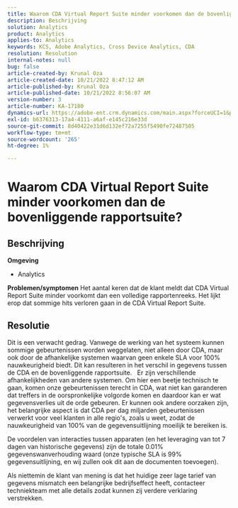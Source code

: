 ```yaml
---
title: Waarom CDA Virtual Report Suite minder voorkomen dan de bovenliggende rapportsuite?
description: Beschrijving
solution: Analytics
product: Analytics
applies-to: Analytics
keywords: KCS, Adobe Analytics, Cross Device Analytics, CDA
resolution: Resolution
internal-notes: null
bug: false
article-created-by: Krunal Oza
article-created-date: 10/21/2022 8:47:12 AM
article-published-by: Krunal Oza
article-published-date: 10/21/2022 8:56:07 AM
version-number: 3
article-number: KA-17180
dynamics-url: https://adobe-ent.crm.dynamics.com/main.aspx?forceUCI=1&pagetype=entityrecord&etn=knowledgearticle&id=e6ec45f4-1c51-ed11-bba2-0022480867fb
exl-id: b6376313-17a4-4111-a6af-e145c216e33d
source-git-commit: 8d40422e31d6d132ef72a7255f5490fe72487505
workflow-type: tm+mt
source-wordcount: '265'
ht-degree: 1%

---
```


# Waarom CDA Virtual Report Suite minder voorkomen dan de bovenliggende rapportsuite?

## Beschrijving

<b>Omgeving</b>
- Analytics



<b>Problemen/symptomen</b>
Het aantal keren dat de klant meldt dat CDA Virtual Report Suite minder voorkomt dan een volledige rapportenreeks. Het lijkt erop dat sommige hits verloren gaan in de CDA Virtual Report Suite.


## Resolutie


Dit is een verwacht gedrag. Vanwege de werking van het systeem kunnen sommige gebeurtenissen worden weggelaten, niet alleen door CDA, maar ook door de afhankelijke systemen waarvan geen enkele SLA voor 100% nauwkeurigheid biedt. Dit kan resulteren in het verschil in gegevens tussen de CDA en de bovenliggende rapportsuite.
 
Er zijn verschillende afhankelijkheden van andere systemen. Om hier een beetje technisch te gaan, komen onze gebeurtenissen terecht in CDA, wat niet kan garanderen dat treffers in de oorspronkelijke volgorde komen en daardoor kan er wat gegevensverlies uit de orde gebeuren. Er kunnen ook andere oorzaken zijn, het belangrijke aspect is dat CDA per dag miljarden gebeurtenissen verwerkt voor veel klanten in alle regio&#39;s, zoals u weet, zodat de nauwkeurigheid van 100% van de gegevensuitlijning moeilijk te bereiken is.

De voordelen van interacties tussen apparaten (en het leveraging van tot 7 dagen van historische gegevens) zijn de totale 0.01% gegevenswanverhouding waard (onze typische SLA is 99% gegevensuitlijning, en wij zullen ook dit aan de documenten toevoegen).

Als niettemin de klant van mening is dat het huidige zeer lage tarief van gegevens mismatch een belangrijke bedrijfseffect heeft, contacteer techniekteam met alle details zodat kunnen zij verdere verklaring verstrekken.
